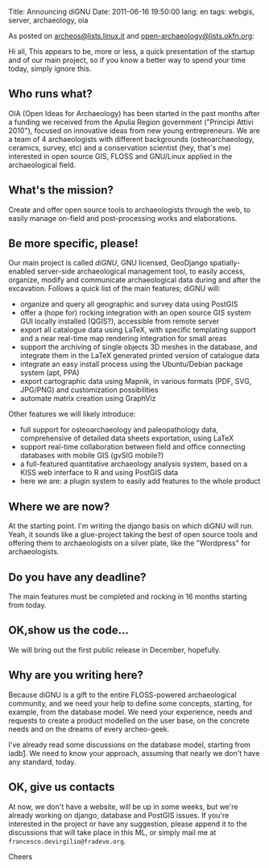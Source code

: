Title: Announcing diGNU
Date:  2011-06-16 19:50:00
lang: en
tags: webgis, server, archaeology, oia

As posted on archeos@lists.linux.it and open-archaeology@lists.okfn.org:


Hi all,
This appears to be, more or less, a quick presentation of the startup and of our main project, so if you know a better way to spend your time today, simply ignore this.

## Who runs what? ##
OIA (Open Ideas for Archaeology) has been started in the past months after a funding we received from the Apulia Region government ("Principi Attivi 2010"), focused on innovative ideas from new young entrepreneurs. We are a team of 4 archaeologists with different backgrounds (osteoarchaeology, ceramics, survey, etc) and a conservation scientist (hey, that's me) interested in open source GIS, FLOSS and GNU/Linux applied in the archaeological field.

## What's the mission? ##
Create and offer open source tools to archaeologists through the web, to easily manage on-field and post-processing works and elaborations.

## Be more specific, please! ##
Our main project is called _diGNU_, GNU licensed, GeoDjango spatially-enabled server-side archaeological management tool, to easily access, organize, modify and communicate archaeological data during and after the excavation. Follows a quick list of the main features; diGNU will:

* organize and query all geographic and survey data using PostGIS
* offer a (hope for) rocking integration with an open source GIS system GUI locally installed (QGIS?), accessible from remote server
* export all catalogue data using LaTeX, with specific templating support and a near real-time map rendering integration for small areas
* support the archiving of single objects 3D meshes in the database, and integrate them in the LaTeX generated printed version of catalogue data
* integrate an easy install process using the Ubuntu/Debian package system (apt, PPA)
* export cartographic data using Mapnik, in various formats (PDF, SVG, JPG/PNG) and customization possibilities
* automate matrix creation using GraphViz

Other features we will likely introduce:

* full support for osteoarchaeology and paleopathology data, comprehensive of detailed data sheets exportation, using LaTeX
* support real-time collaboration between field and office connecting databases with mobile GIS (gvSIG mobile?)
* a full-featured quantitative archaeology analysis system, based on a KISS web interface to R and using PostGIS data
* here we are: a plugin system to easily add features to the whole product

## Where we are now? ##
At the starting point. I'm writing the django basis on which diGNU will run. Yeah, it sounds like a glue-project taking the best of open source tools and offering them to archaeologists on a silver plate, like the "Wordpress" for archaeologists.

## Do you have any deadline? ##
The main features must be completed and rocking in 16 months starting from today.

## OK,show us the code... ##
We will bring out the first public release in December, hopefully.

## Why are you writing here? ##
Because diGNU is a gift to the entire FLOSS-powered archaeological community, and we need your help to define some concepts, starting, for example, from the database model. We need your experience, needs and requests to create a product modelled on the user base, on the concrete needs and on the dreams of every archeo-geek.

I've already read some discussions on the database model, starting from iadb[1]. We need to know your approach, assuming that nearly we don't have any standard, today.

## OK, give us contacts ##
At now, we don't have a website, will be up in some weeks, but we're already working on django, database and PostGIS issues. If you're interested in the project or have any suggestion, please append it to the discussions that will take place in this ML, or simply mail me at `francesco.devirgilio@fradeve.org`.

Cheers

   [1]: http://www.iadb.org.uk/

